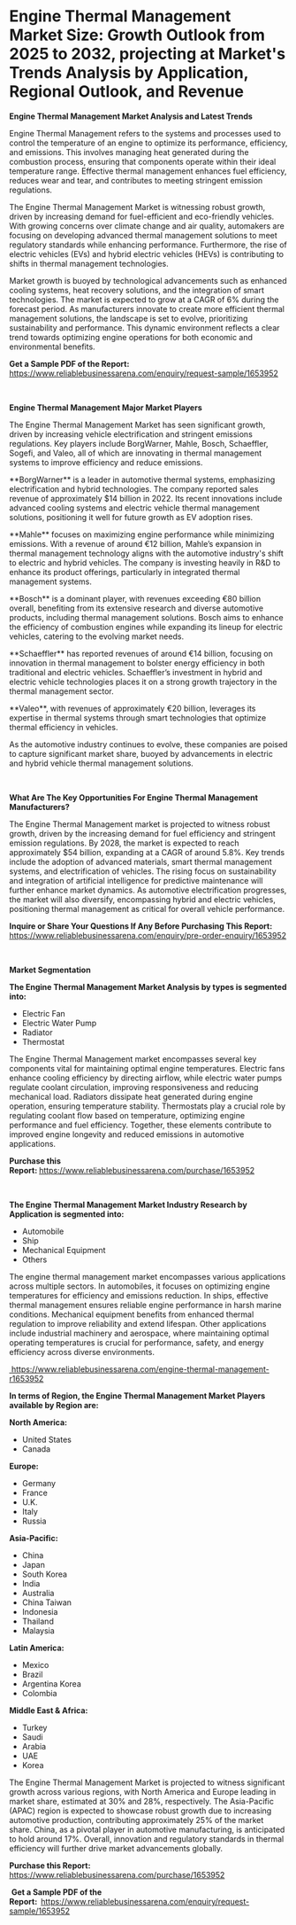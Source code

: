 <p><h1>Engine Thermal Management Market Size: Growth Outlook from 2025 to 2032, projecting at Market's Trends Analysis by Application, Regional Outlook, and Revenue</h1></p><p><strong>Engine Thermal Management Market Analysis and Latest Trends</strong></p>
<p><p>Engine Thermal Management refers to the systems and processes used to control the temperature of an engine to optimize its performance, efficiency, and emissions. This involves managing heat generated during the combustion process, ensuring that components operate within their ideal temperature range. Effective thermal management enhances fuel efficiency, reduces wear and tear, and contributes to meeting stringent emission regulations.</p><p>The Engine Thermal Management Market is witnessing robust growth, driven by increasing demand for fuel-efficient and eco-friendly vehicles. With growing concerns over climate change and air quality, automakers are focusing on developing advanced thermal management solutions to meet regulatory standards while enhancing performance. Furthermore, the rise of electric vehicles (EVs) and hybrid electric vehicles (HEVs) is contributing to shifts in thermal management technologies.</p><p>Market growth is buoyed by technological advancements such as enhanced cooling systems, heat recovery solutions, and the integration of smart technologies. The market is expected to grow at a CAGR of 6% during the forecast period. As manufacturers innovate to create more efficient thermal management solutions, the landscape is set to evolve, prioritizing sustainability and performance. This dynamic environment reflects a clear trend towards optimizing engine operations for both economic and environmental benefits.</p></p>
<p><strong>Get a Sample PDF of the Report:&nbsp;</strong> <a href="https://www.reliablebusinessarena.com/enquiry/request-sample/1653952?utm_campaign=1871&utm_medium=2&utm_source=Github&utm_content=ia&utm_term=18042025&utm_id=engine-thermal-management">https://www.reliablebusinessarena.com/enquiry/request-sample/1653952</a></p>
<p>&nbsp;</p>
<p><strong>Engine Thermal Management Major Market Players</strong></p>
<p><p>The Engine Thermal Management Market has seen significant growth, driven by increasing vehicle electrification and stringent emissions regulations. Key players include BorgWarner, Mahle, Bosch, Schaeffler, Sogefi, and Valeo, all of which are innovating in thermal management systems to improve efficiency and reduce emissions.</p><p>**BorgWarner** is a leader in automotive thermal systems, emphasizing electrification and hybrid technologies. The company reported sales revenue of approximately $14 billion in 2022. Its recent innovations include advanced cooling systems and electric vehicle thermal management solutions, positioning it well for future growth as EV adoption rises.</p><p>**Mahle** focuses on maximizing engine performance while minimizing emissions. With a revenue of around €12 billion, Mahle’s expansion in thermal management technology aligns with the automotive industry's shift to electric and hybrid vehicles. The company is investing heavily in R&D to enhance its product offerings, particularly in integrated thermal management systems.</p><p>**Bosch** is a dominant player, with revenues exceeding €80 billion overall, benefiting from its extensive research and diverse automotive products, including thermal management solutions. Bosch aims to enhance the efficiency of combustion engines while expanding its lineup for electric vehicles, catering to the evolving market needs.</p><p>**Schaeffler** has reported revenues of around €14 billion, focusing on innovation in thermal management to bolster energy efficiency in both traditional and electric vehicles. Schaeffler’s investment in hybrid and electric vehicle technologies places it on a strong growth trajectory in the thermal management sector.</p><p>**Valeo**, with revenues of approximately €20 billion, leverages its expertise in thermal systems through smart technologies that optimize thermal efficiency in vehicles.</p><p>As the automotive industry continues to evolve, these companies are poised to capture significant market share, buoyed by advancements in electric and hybrid vehicle thermal management solutions.</p></p>
<p>&nbsp;</p>
<p><strong>What Are The Key Opportunities For Engine Thermal Management Manufacturers?</strong></p>
<p><p>The Engine Thermal Management market is projected to witness robust growth, driven by the increasing demand for fuel efficiency and stringent emission regulations. By 2028, the market is expected to reach approximately $54 billion, expanding at a CAGR of around 5.8%. Key trends include the adoption of advanced materials, smart thermal management systems, and electrification of vehicles. The rising focus on sustainability and integration of artificial intelligence for predictive maintenance will further enhance market dynamics. As automotive electrification progresses, the market will also diversify, encompassing hybrid and electric vehicles, positioning thermal management as critical for overall vehicle performance.</p></p>
<p><strong>Inquire or Share Your Questions If Any Before Purchasing This Report:</strong> <a href="https://www.reliablebusinessarena.com/enquiry/pre-order-enquiry/1653952?utm_campaign=1871&utm_medium=2&utm_source=Github&utm_content=ia&utm_term=18042025&utm_id=engine-thermal-management">https://www.reliablebusinessarena.com/enquiry/pre-order-enquiry/1653952</a></p>
<p>&nbsp;</p>
<p><strong>Market Segmentation</strong></p>
<p><strong>The Engine Thermal Management Market Analysis by types is segmented into:</strong></p>
<p><ul><li>Electric Fan</li><li>Electric Water Pump</li><li>Radiator</li><li>Thermostat</li></ul></p>
<p><p>The Engine Thermal Management market encompasses several key components vital for maintaining optimal engine temperatures. Electric fans enhance cooling efficiency by directing airflow, while electric water pumps regulate coolant circulation, improving responsiveness and reducing mechanical load. Radiators dissipate heat generated during engine operation, ensuring temperature stability. Thermostats play a crucial role by regulating coolant flow based on temperature, optimizing engine performance and fuel efficiency. Together, these elements contribute to improved engine longevity and reduced emissions in automotive applications.</p></p>
<p><strong>Purchase this Report:&nbsp;</strong><a href="https://www.reliablebusinessarena.com/purchase/1653952?utm_campaign=1871&utm_medium=2&utm_source=Github&utm_content=ia&utm_term=18042025&utm_id=engine-thermal-management">https://www.reliablebusinessarena.com/purchase/1653952</a></p>
<p>&nbsp;</p>
<p><strong>The Engine Thermal Management Market Industry Research by Application is segmented into:</strong></p>
<p><ul><li>Automobile</li><li>Ship</li><li>Mechanical Equipment</li><li>Others</li></ul></p>
<p><p>The engine thermal management market encompasses various applications across multiple sectors. In automobiles, it focuses on optimizing engine temperatures for efficiency and emissions reduction. In ships, effective thermal management ensures reliable engine performance in harsh marine conditions. Mechanical equipment benefits from enhanced thermal regulation to improve reliability and extend lifespan. Other applications include industrial machinery and aerospace, where maintaining optimal operating temperatures is crucial for performance, safety, and energy efficiency across diverse environments.</p></p>
<p><a href="https://www.reliablebusinessarena.com/engine-thermal-management-r1653952?utm_campaign=1871&utm_medium=2&utm_source=Github&utm_content=ia&utm_term=18042025&utm_id=engine-thermal-management">&nbsp;https://www.reliablebusinessarena.com/engine-thermal-management-r1653952</a></p>
<p><strong>In terms of Region, the Engine Thermal Management Market Players available by Region are:</strong></p>
<p>
    <p> <strong> North America: </strong>
        <ul>
            <li>United States</li>
            <li>Canada</li>
        </ul>
        </p> 
    <p> <strong> Europe: </strong>
        <ul>
            <li>Germany</li>
            <li>France</li>
            <li>U.K.</li>
            <li>Italy</li>
            <li>Russia</li>
        </ul>
        </p> 
    <p> <strong> Asia-Pacific: </strong>
        <ul>
            <li>China</li>
            <li>Japan</li>
            <li>South Korea</li>
            <li>India</li>
            <li>Australia</li>
            <li>China Taiwan</li>
            <li>Indonesia</li>
            <li>Thailand</li>
            <li>Malaysia</li>
        </ul>
        </p> 
    <p> <strong> Latin America: </strong>
        <ul>
            <li>Mexico</li>
            <li>Brazil</li>
            <li>Argentina Korea</li>
            <li>Colombia</li>
        </ul>
        </p> 
    <p> <strong> Middle East & Africa: </strong>
        <ul>
            <li>Turkey</li>
            <li>Saudi</li>
            <li>Arabia</li>
            <li>UAE</li>
            <li>Korea</li>
        </ul>
    </p>
    </p>
<p><p>The Engine Thermal Management Market is projected to witness significant growth across various regions, with North America and Europe leading in market share, estimated at 30% and 28%, respectively. The Asia-Pacific (APAC) region is expected to showcase robust growth due to increasing automotive production, contributing approximately 25% of the market share. China, as a pivotal player in automotive manufacturing, is anticipated to hold around 17%. Overall, innovation and regulatory standards in thermal efficiency will further drive market advancements globally.</p></p>
<p><strong>Purchase this Report: </strong><a href="https://www.reliablebusinessarena.com/purchase/1653952?utm_campaign=1871&utm_medium=2&utm_source=Github&utm_content=ia&utm_term=18042025&utm_id=engine-thermal-management">https://www.reliablebusinessarena.com/purchase/1653952</a></p>
<p>&nbsp;<strong>Get a Sample PDF of the Report:&nbsp;&nbsp;</strong><a href="https://www.reliablebusinessarena.com/enquiry/request-sample/1653952?utm_campaign=1871&utm_medium=2&utm_source=Github&utm_content=ia&utm_term=18042025&utm_id=engine-thermal-management">https://www.reliablebusinessarena.com/enquiry/request-sample/1653952</a></p>
<p><strong></strong></p>
<p><p></p><p></p><p></p></p>